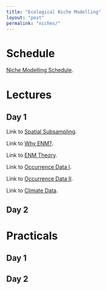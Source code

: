 ```yaml
---
title: "Ecological Niche Modelling"
layout: "post" 
permalink: "niches/"
---
```


# Schedule

[Niche Modelling Schedule](https://www.dropbox.com/s/ciz8bsbls65grwb/Schedule_ENM_Workshop.pdf?dl=0).

# Lectures 

## Day 1
Link to [Spatial Subsampling](https://www.dropbox.com/s/jmxcilw9cibswg7/0.%20Spatially%20standardized%20subsampling.pdf?dl=0).

Link to [Why ENM?](https://www.dropbox.com/s/fuiadgbylphuak3/1.%20Why%20do%20ENM.pdf?dl=0).

Link to [ENM Theory](https://www.dropbox.com/s/lsxnhgoe8jv4daj/2.%20ENM%20Theory.pdf?dl=0).

Link to [Occurrence Data I](https://www.dropbox.com/s/ihuynkw1qzlgfzg/3.%20Occurrence%20data%20I.pdf?dl=0).

Link to [Occurrence Data II](https://www.dropbox.com/s/uy9oyoi7iwmsaxq/4.%20Occurrence%20data%20II.pdf?dl=0).

Link to [Climate Data](https://www.dropbox.com/s/ufei64ait4gqelo/5.%20Climate%20Data.pdf?dl=0).

## Day 2




# Practicals

## Day 1



## Day 2
